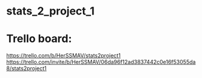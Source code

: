 # stats_2_project_1

# Trello board:
  https://trello.com/b/HerSSMAV/stats2project1
  https://trello.com/invite/b/HerSSMAV/06da96f12ad3837442c0e16f53055da8/stats2project1
